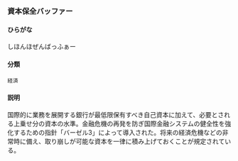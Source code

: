 <div style="display:none;">

## [あ行](securities-terms?id=あ行)
## [か行](securities-terms?id=か行)
## [さ行](securities-terms?id=さ行)

</div>

### 資本保全バッファー

#### ひらがな

しほんほぜんばっふぁー

#### 分類

`経済`

#### 説明

国際的に業務を展開する銀行が最低限保有すべき自己資本に加えて、必要とされる上乗せ分の資本の水準。金融危機の再発を防ぎ国際金融システムの健全性を強化するための指針「バーゼル3」によって導入された。将来の経済危機などの非常時に備え、取り崩しが可能な資本を一律に積み上げておくことが規定されている。

<div style="display:none;">

## [た行](securities-terms?id=た行)
## [な行](securities-terms?id=な行)
## [は行](securities-terms?id=は行)
## [ま行](securities-terms?id=ま行)
## [や行](securities-terms?id=や行)
## [ら行](securities-terms?id=ら行)
## [わ行](securities-terms?id=わ行)
## [英数字・記号](securities-terms?id=英数字・記号)

</div>

